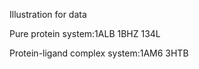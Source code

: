Illustration for data

Pure protein system:1ALB 1BHZ 134L

Protein-ligand complex system:1AM6 3HTB


